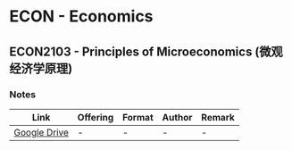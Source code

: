 # ECON -  Economics

## ECON2103 - Principles of Microeconomics (微观经济学原理)

### Notes

| Link | Offering | Format | Author | Remark |
| ---- | -------- | ------ | ------ | ------ |
| [Google Drive](https://drive.google.com/drive/folders/1bQKncEIUhe2tj0IAuqkABFw-RTGEZ3uP?usp=sharing) | - | - | - | - |

